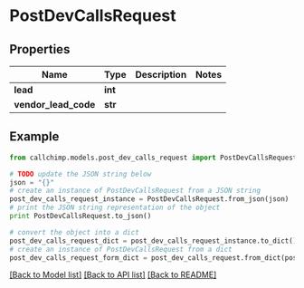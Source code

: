 # PostDevCallsRequest


## Properties

Name | Type | Description | Notes
------------ | ------------- | ------------- | -------------
**lead** | **int** |  | 
**vendor_lead_code** | **str** |  | 

## Example

```python
from callchimp.models.post_dev_calls_request import PostDevCallsRequest

# TODO update the JSON string below
json = "{}"
# create an instance of PostDevCallsRequest from a JSON string
post_dev_calls_request_instance = PostDevCallsRequest.from_json(json)
# print the JSON string representation of the object
print PostDevCallsRequest.to_json()

# convert the object into a dict
post_dev_calls_request_dict = post_dev_calls_request_instance.to_dict()
# create an instance of PostDevCallsRequest from a dict
post_dev_calls_request_form_dict = post_dev_calls_request.from_dict(post_dev_calls_request_dict)
```
[[Back to Model list]](../README.md#documentation-for-models) [[Back to API list]](../README.md#documentation-for-api-endpoints) [[Back to README]](../README.md)


